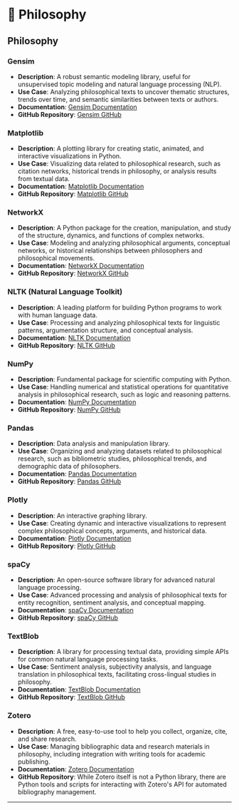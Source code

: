 # 💭 Philosophy

## Philosophy

### Gensim

* **Description**: A robust semantic modeling library, useful for unsupervised topic modeling and natural language processing (NLP).
* **Use Case**: Analyzing philosophical texts to uncover thematic structures, trends over time, and semantic similarities between texts or authors.
* **Documentation**: [Gensim Documentation](https://radimrehurek.com/gensim/)
* **GitHub Repository**: [Gensim GitHub](https://github.com/RaRe-Technologies/gensim)

### Matplotlib

* **Description**: A plotting library for creating static, animated, and interactive visualizations in Python.
* **Use Case**: Visualizing data related to philosophical research, such as citation networks, historical trends in philosophy, or analysis results from textual data.
* **Documentation**: [Matplotlib Documentation](https://matplotlib.org/)
* **GitHub Repository**: [Matplotlib GitHub](https://github.com/matplotlib/matplotlib)

### NetworkX

* **Description**: A Python package for the creation, manipulation, and study of the structure, dynamics, and functions of complex networks.
* **Use Case**: Modeling and analyzing philosophical arguments, conceptual networks, or historical relationships between philosophers and philosophical movements.
* **Documentation**: [NetworkX Documentation](https://networkx.org/)
* **GitHub Repository**: [NetworkX GitHub](https://github.com/networkx/networkx)

### NLTK (Natural Language Toolkit)

* **Description**: A leading platform for building Python programs to work with human language data.
* **Use Case**: Processing and analyzing philosophical texts for linguistic patterns, argumentation structure, and conceptual analysis.
* **Documentation**: [NLTK Documentation](https://www.nltk.org/)
* **GitHub Repository**: [NLTK GitHub](https://github.com/nltk/nltk)

### NumPy

* **Description**: Fundamental package for scientific computing with Python.
* **Use Case**: Handling numerical and statistical operations for quantitative analysis in philosophical research, such as logic and reasoning patterns.
* **Documentation**: [NumPy Documentation](https://numpy.org/doc/)
* **GitHub Repository**: [NumPy GitHub](https://github.com/numpy/numpy)

### Pandas

* **Description**: Data analysis and manipulation library.
* **Use Case**: Organizing and analyzing datasets related to philosophical research, such as bibliometric studies, philosophical trends, and demographic data of philosophers.
* **Documentation**: [Pandas Documentation](https://pandas.pydata.org/)
* **GitHub Repository**: [Pandas GitHub](https://github.com/pandas-dev/pandas)

### Plotly

* **Description**: An interactive graphing library.
* **Use Case**: Creating dynamic and interactive visualizations to represent complex philosophical concepts, arguments, and historical data.
* **Documentation**: [Plotly Documentation](https://plotly.com/python/)
* **GitHub Repository**: [Plotly GitHub](https://github.com/plotly/plotly.py)

### spaCy

* **Description**: An open-source software library for advanced natural language processing.
* **Use Case**: Advanced processing and analysis of philosophical texts for entity recognition, sentiment analysis, and conceptual mapping.
* **Documentation**: [spaCy Documentation](https://spacy.io/)
* **GitHub Repository**: [spaCy GitHub](https://github.com/explosion/spaCy)

### TextBlob

* **Description**: A library for processing textual data, providing simple APIs for common natural language processing tasks.
* **Use Case**: Sentiment analysis, subjectivity analysis, and language translation in philosophical texts, facilitating cross-lingual studies in philosophy.
* **Documentation**: [TextBlob Documentation](https://textblob.readthedocs.io/en/dev/)
* **GitHub Repository**: [TextBlob GitHub](https://github.com/sloria/TextBlob)

### Zotero

* **Description**: A free, easy-to-use tool to help you collect, organize, cite, and share research.
* **Use Case**: Managing bibliographic data and research materials in philosophy, including integration with writing tools for academic publishing.
* **Documentation**: [Zotero Documentation](https://www.zotero.org/support/)
* **GitHub Repository**: While Zotero itself is not a Python library, there are Python tools and scripts for interacting with Zotero's API for automated bibliography management.

***

